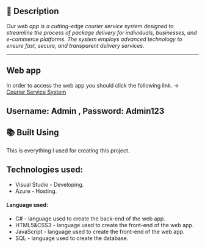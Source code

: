 ## 📖 Description <a name="description"></a>
*Our web app is a cutting-edge courier service system designed to streamline the process of package delivery for individuals, businesses, and e-commerce platforms. The system employs advanced technology to ensure fast, secure, and transparent delivery services.*

<hr>

## Web app<a name="Web app"></a>
In order to access the web app you should click the following link. -> [Courier Service System](https://couriersystem.azurewebsites.net/)
## Username: Admin , Password: Admin123

## 📚 Built Using <a name="builtUsing"></a>
This is everything I used for creating this project.

## Technologies used:
- Visual Studio - Developing.
- Azure - Hosting.

#### Language used:
- C# - language used to create the back-end of the web app. 
- HTML5&CSS3 - language used to create the front-end of the web app.
- JavaScript - language used to create the front-end of the web app.
- SQL - language used to create the database.
